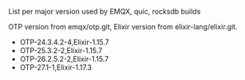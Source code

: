 List per major version used by EMQX, quic, rocksdb builds

OTP version from emqx/otp.git, Elixir version from elixir-lang/elixir.git.

+ OTP-24.3.4.2-4,Elixir-1.15.7
+ OTP-25.3.2-2,Elixir-1.15.7
+ OTP-26.2.5.2-2,Elixir-1.15.7
+ OTP-27.1-1,Elixir-1.17.3
